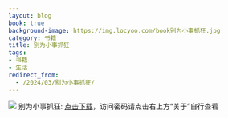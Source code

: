```yaml
---
layout: blog
book: true
background-image: https://img.locyoo.com/book别为小事抓狂.jpg
category: 书籍
title: 别为小事抓狂
tags:
- 书籍
- 生活
redirect_from:
  - /2024/03/别为小事抓狂/
---
```

![](https://img.locyoo.com/book别为小事抓狂.jpg)
别为小事抓狂: <a name = "ref1" href="https://089m.com/f/50983618-1314483851-1e07fd?p=3619">点击下载</a>，访问密码请点击右上方“关于”自行查看